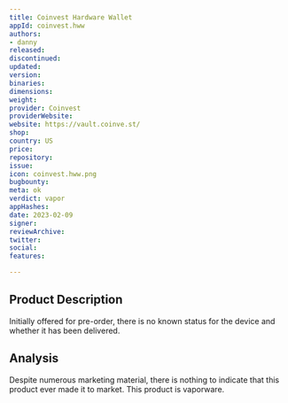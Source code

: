 ```yaml
---
title: Coinvest Hardware Wallet
appId: coinvest.hww
authors:
- danny
released: 
discontinued: 
updated: 
version: 
binaries: 
dimensions: 
weight: 
provider: Coinvest
providerWebsite: 
website: https://vault.coinve.st/
shop: 
country: US
price: 
repository: 
issue: 
icon: coinvest.hww.png
bugbounty: 
meta: ok
verdict: vapor
appHashes: 
date: 2023-02-09
signer: 
reviewArchive: 
twitter: 
social: 
features: 

---
```


## Product Description 

Initially offered for pre-order, there is no known status for the device and whether it has been delivered. 

## Analysis

Despite numerous marketing material, there is nothing to indicate that this product ever made it to market. This product is vaporware. 

